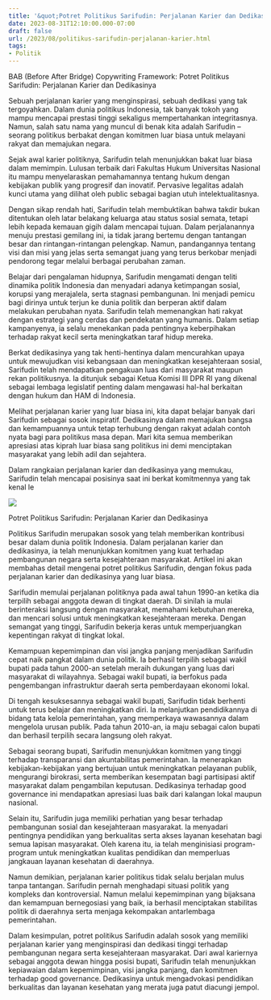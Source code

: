 ```yaml
---
title: '&quot;Potret Politikus Sarifudin: Perjalanan Karier dan Dedikasinya&quot;'
date: 2023-08-31T12:10:00.000-07:00
draft: false
url: /2023/08/politikus-sarifudin-perjalanan-karier.html
tags: 
- Politik
---
```


  

BAB (Before After Bridge) Copywriting Framework: Potret Politikus Sarifudin: Perjalanan Karier dan Dedikasinya

  

Sebuah perjalanan karier yang menginspirasi, sebuah dedikasi yang tak tergoyahkan. Dalam dunia politikus Indonesia, tak banyak tokoh yang mampu mencapai prestasi tinggi sekaligus mempertahankan integritasnya. Namun, salah satu nama yang muncul di benak kita adalah Sarifudin – seorang politikus berbakat dengan komitmen luar biasa untuk melayani rakyat dan memajukan negara.

  

Sejak awal karier politiknya, Sarifudin telah menunjukkan bakat luar biasa dalam memimpin. Lulusan terbaik dari Fakultas Hukum Universitas Nasional itu mampu menyelaraskan pemahamannya tentang hukum dengan kebijakan publik yang progresif dan inovatif. Pervasive legalitas adalah kunci utama yang dilihat oleh public sebagai bagian utuh intelektualitasnya.

  

Dengan sikap rendah hati, Sarifudin telah membuktikan bahwa takdir bukan ditentukan oleh latar belakang keluarga atau status sosial semata, tetapi lebih kepada kemauan gigih dalam mencapai tujuan. Dalam perjalanannya menuju prestasi gemilang ini, ia tidak jarang bertemu dengan tantangan besar dan rintangan-rintangan pelengkap. Namun, pandangannya tentang visi dan misi yang jelas serta semangat juang yang terus berkobar menjadi pendorong tegar melalui berbagai perubahan zaman.

  

Belajar dari pengalaman hidupnya, Sarifudin mengamati dengan teliti dinamika politik Indonesia dan menyadari adanya ketimpangan sosial, korupsi yang merajalela, serta stagnasi pembangunan. Ini menjadi pemicu bagi dirinya untuk terjun ke dunia politik dan berperan aktif dalam melakukan perubahan nyata. Sarifudin telah memenangkan hati rakyat dengan estrategi yang cerdas dan pendekatan yang humanis. Dalam setiap kampanyenya, ia selalu menekankan pada pentingnya keberpihakan terhadap rakyat kecil serta meningkatkan taraf hidup mereka.

  

Berkat dedikasinya yang tak henti-hentinya dalam mencurahkan upaya untuk mewujudkan visi kebangsaan dan meningkatkan kesejahteraan sosial, Sarifudin telah mendapatkan pengakuan luas dari masyarakat maupun rekan politikusnya. Ia ditunjuk sebagai Ketua Komisi III DPR RI yang dikenal sebagai lembaga legislatif penting dalam mengawasi hal-hal berkaitan dengan hukum dan HAM di Indonesia.

  

Melihat perjalanan karier yang luar biasa ini, kita dapat belajar banyak dari Sarifudin sebagai sosok inspiratif. Dedikasinya dalam memajukan bangsa dan kemampuannya untuk tetap terhubung dengan rakyat adalah contoh nyata bagi para politikus masa depan. Mari kita semua memberikan apresiasi atas kiprah luar biasa sang politikus ini demi menciptakan masyarakat yang lebih adil dan sejahtera.

  

Dalam rangkaian perjalanan karier dan dedikasinya yang memukau, Sarifudin telah mencapai posisinya saat ini berkat komitmennya yang tak kenal le

  

![](https://www.theborneopost.com/newsimages/2019/05/KL20.jpg)

  

Potret Politikus Sarifudin: Perjalanan Karier dan Dedikasinya

  

Politikus Sarifudin merupakan sosok yang telah memberikan kontribusi besar dalam dunia politik Indonesia. Dalam perjalanan karier dan dedikasinya, ia telah menunjukkan komitmen yang kuat terhadap pembangunan negara serta kesejahteraan masyarakat. Artikel ini akan membahas detail mengenai potret politikus Sarifudin, dengan fokus pada perjalanan karier dan dedikasinya yang luar biasa.

  

Sarifudin memulai perjalanan politiknya pada awal tahun 1990-an ketika dia terpilih sebagai anggota dewan di tingkat daerah. Di sinilah ia mulai berinteraksi langsung dengan masyarakat, memahami kebutuhan mereka, dan mencari solusi untuk meningkatkan kesejahteraan mereka. Dengan semangat yang tinggi, Sarifudin bekerja keras untuk memperjuangkan kepentingan rakyat di tingkat lokal.

  

Kemampuan kepemimpinan dan visi jangka panjang menjadikan Sarifudin cepat naik pangkat dalam dunia politik. Ia berhasil terpilih sebagai wakil bupati pada tahun 2000-an setelah meraih dukungan yang luas dari masyarakat di wilayahnya. Sebagai wakil bupati, ia berfokus pada pengembangan infrastruktur daerah serta pemberdayaan ekonomi lokal.

  

Di tengah kesuksesannya sebagai wakil bupati, Sarifudin tidak berhenti untuk terus belajar dan meningkatkan diri. Ia melanjutkan pendidikannya di bidang tata kelola pemerintahan, yang memperkaya wawasannya dalam mengelola urusan publik. Pada tahun 2010-an, ia maju sebagai calon bupati dan berhasil terpilih secara langsung oleh rakyat.

  

Sebagai seorang bupati, Sarifudin menunjukkan komitmen yang tinggi terhadap transparansi dan akuntabilitas pemerintahan. Ia menerapkan kebijakan-kebijakan yang bertujuan untuk meningkatkan pelayanan publik, mengurangi birokrasi, serta memberikan kesempatan bagi partisipasi aktif masyarakat dalam pengambilan keputusan. Dedikasinya terhadap good governance ini mendapatkan apresiasi luas baik dari kalangan lokal maupun nasional.

  

Selain itu, Sarifudin juga memiliki perhatian yang besar terhadap pembangunan sosial dan kesejahteraan masyarakat. Ia menyadari pentingnya pendidikan yang berkualitas serta akses layanan kesehatan bagi semua lapisan masyarakat. Oleh karena itu, ia telah menginisiasi program-program untuk meningkatkan kualitas pendidikan dan memperluas jangkauan layanan kesehatan di daerahnya.

  

Namun demikian, perjalanan karier politikus tidak selalu berjalan mulus tanpa tantangan. Sarifudin pernah menghadapi situasi politik yang kompleks dan kontroversial. Namun melalui kepemimpinan yang bijaksana dan kemampuan bernegosiasi yang baik, ia berhasil menciptakan stabilitas politik di daerahnya serta menjaga kekompakan antarlembaga pemerintahan.

  

Dalam kesimpulan, potret politikus Sarifudin adalah sosok yang memiliki perjalanan karier yang menginspirasi dan dedikasi tinggi terhadap pembangunan negara serta kesejahteraan masyarakat. Dari awal kariernya sebagai anggota dewan hingga posisi bupati, Sarifudin telah menunjukkan kepiawaian dalam kepemimpinan, visi jangka panjang, dan komitmen terhadap good governance. Dedikasinya untuk mengadvokasi pendidikan berkualitas dan layanan kesehatan yang merata juga patut diacungi jempol.